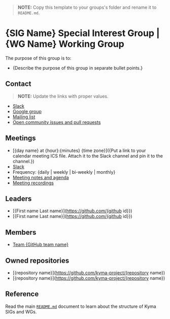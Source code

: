 > **NOTE:** Copy this template to your groups's folder and rename it to `README.md`.

# {SIG Name} Special Interest Group | {WG Name} Working Group

The purpose of this group is to:
* {Describe the purpose of this group in separate bullet points.}

## Contact

> **NOTE:** Update the links with proper values.

* [Slack](https://kyma-community.slack.com/messages/{slack-channel-name})
* [Google group](https://groups.google.com/forum/#!forum/{group_name})
* [Mailing list]({group-name}@googlegroups.com)
* [Open community issues and pull requests](https://github.com/kyma-project/community/labels/{label-name})

## Meetings

* [{day name} at {hour}:{minutes} {time zone}]({Put a link to your calendar meeting ICS file. Attach it to the Slack channel and pin it to the channel.})
* [Slack](https://kyma-community.slack.com/messages/{slack-channel-name})
* Frequency: {daily | weekly | bi-weekly | monthly}
* [Meeting notes and agenda](sig-wg-meeting-notes-template.md)
* [Meeting recordings](https://www.youtube.com/{channel-address})

## Leaders

* [{First name Last name}](https://github.com/{github id}})
* [{First name Last name}](https://github.com/{github id}})

## Members

* [Team {GitHub team name}](https://github.com/orgs/kyma-project/teams/{team-name}/members)

## Owned repositories

* [{repository name}](https://github.com/kyma-project/{repository name})
* [{repository name}](https://github.com/kyma-project/{repository name})

## Reference

Read the main [`README.md`](../../docs/04-collaboration/README.md) document to learn about the structure of Kyma SIGs and WGs.
